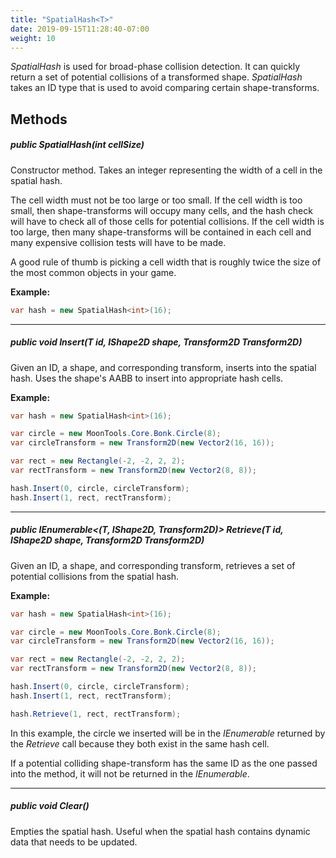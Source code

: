 ```yaml
---
title: "SpatialHash<T>"
date: 2019-09-15T11:28:40-07:00
weight: 10
---
```


*SpatialHash<T>* is used for broad-phase collision detection. It can quickly return a set of potential collisions of a transformed shape. *SpatialHash<T>* takes an ID type that is used to avoid comparing certain shape-transforms.

## Methods

##### **public SpatialHash(int cellSize)**

Constructor method. Takes an integer representing the width of a cell in the spatial hash.

The cell width must not be too large or too small. If the cell width is too small, then shape-transforms will occupy many cells, and the hash check will have to check all of those cells for potential collisions. If the cell width is too large, then many shape-transforms will be contained in each cell and many expensive collision tests will have to be made.

A good rule of thumb is picking a cell width that is roughly twice the size of the most common objects in your game.

**Example:**

```cs
var hash = new SpatialHash<int>(16);
```

---

##### **public void Insert(T id, IShape2D shape, Transform2D Transform2D)**

Given an ID, a shape, and corresponding transform, inserts into the spatial hash. Uses the shape's AABB to insert into appropriate hash cells.

**Example:**

```cs
var hash = new SpatialHash<int>(16);

var circle = new MoonTools.Core.Bonk.Circle(8);
var circleTransform = new Transform2D(new Vector2(16, 16));

var rect = new Rectangle(-2, -2, 2, 2);
var rectTransform = new Transform2D(new Vector2(8, 8));

hash.Insert(0, circle, circleTransform);
hash.Insert(1, rect, rectTransform);
```

---

##### **public IEnumerable<(T, IShape2D, Transform2D)> Retrieve(T id, IShape2D shape, Transform2D Transform2D)**

Given an ID, a shape, and corresponding transform, retrieves a set of potential collisions from the spatial hash.

**Example:**

```cs
var hash = new SpatialHash<int>(16);

var circle = new MoonTools.Core.Bonk.Circle(8);
var circleTransform = new Transform2D(new Vector2(16, 16));

var rect = new Rectangle(-2, -2, 2, 2);
var rectTransform = new Transform2D(new Vector2(8, 8));

hash.Insert(0, circle, circleTransform);
hash.Insert(1, rect, rectTransform);

hash.Retrieve(1, rect, rectTransform);
```

In this example, the circle we inserted will be in the *IEnumerable* returned by the *Retrieve* call because they both exist in the same hash cell.

If a potential colliding shape-transform has the same ID as the one passed into the method, it will not be returned in the *IEnumerable*.

---

##### **public void Clear()**

Empties the spatial hash. Useful when the spatial hash contains dynamic data that needs to be updated.